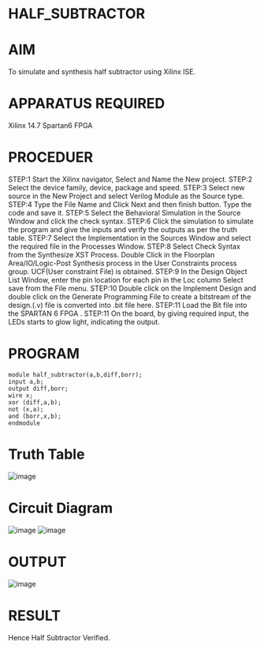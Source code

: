# HALF_SUBTRACTOR
# AIM
To simulate and synthesis half subtractor using Xilinx ISE.

# APPARATUS REQUIRED
Xilinx 14.7 Spartan6 FPGA

# PROCEDUER
STEP:1 Start the Xilinx navigator, Select and Name the New project. STEP:2 Select the device family, device, package and speed. STEP:3 Select new source in the New Project and select Verilog Module as the Source type. STEP:4 Type the File Name and Click Next and then finish button. Type the code and save it. STEP:5 Select the Behavioral Simulation in the Source Window and click the check syntax. STEP:6 Click the simulation to simulate the program and give the inputs and verify the outputs as per the truth table. STEP:7 Select the Implementation in the Sources Window and select the required file in the Processes Window. STEP:8 Select Check Syntax from the Synthesize XST Process. Double Click in the Floorplan Area/IO/Logic-Post Synthesis process in the User Constraints process group. UCF(User constraint File) is obtained. STEP:9 In the Design Object List Window, enter the pin location for each pin in the Loc column Select save from the File menu. STEP:10 Double click on the Implement Design and double click on the Generate Programming File to create a bitstream of the design.(.v) file is converted into .bit file here. STEP:11 Load the Bit file into the SPARTAN 6 FPGA . STEP:11 On the board, by giving required input, the LEDs starts to glow light, indicating the output.
# PROGRAM
```
module half_subtractor(a,b,diff,borr);
input a,b;
output diff,borr; 
wire x;
xor (diff,a,b);
not (x,a);
and (borr,x,b);
endmodule
```
# Truth Table
![image](https://github.com/RESMIRNAIR/HALF_SUBTRACTOR/assets/154305926/d0d5980a-6bcf-4ede-a54e-6aae3fb5f5f2)
# Circuit Diagram
![image](https://github.com/RESMIRNAIR/HALF_SUBTRACTOR/assets/154305926/df70da69-5a12-4a0d-ab84-a98dad3f7e70)
![image](https://github.com/RESMIRNAIR/HALF_SUBTRACTOR/assets/154305926/2f2d6a4d-9eda-4165-8579-1d7490b5fe97)
# OUTPUT

![image](https://github.com/RESMIRNAIR/HALF_SUBTRACTOR/assets/161105231/946b38e6-96e0-4d42-afd9-6425c3981329)
# RESULT
Hence Half Subtractor Verified.


